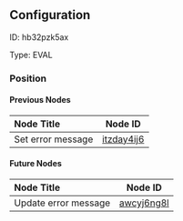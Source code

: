 # 
## Configuration
ID:  hb32pzk5ax

Type: EVAL 








### Position

#### Previous Nodes
| Node Title | Node ID |
| :------------- | ------------ |
| Set error message | [itzday4ij6](./itzday4ij6.md) | 
 
 #### Future Nodes
| Node Title | Node ID |
| :------------- | ------------ |
| Update error message |[awcyj6ng8l](./awcyj6ng8l.md) | 
